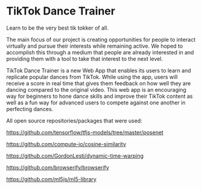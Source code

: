# TikTok Dance Trainer
Learn to be the very best tik tokker of all.

The main focus of our project is creating opportunities for people to interact virtually and pursue their interests while remaining active. We hoped to accomplish this through a medium that people are already interested in and providing them with a tool to take that interest to the next level. 

TikTok Dance Trainer is a new Web App that enables its users to learn and replicate popular dances from TikTok. While using the app, users will receive a score in real time that gives them feedback on how well they are dancing compared to the original video. This web app is an encouraging way for beginners to hone dance skills and improve their TikTok content as well as a fun way for advanced users to compete against one another in perfecting dances.

All open source repositories/packages that were used:

https://github.com/tensorflow/tfjs-models/tree/master/posenet

https://github.com/compute-io/cosine-similarity 

https://github.com/GordonLesti/dynamic-time-warping

https://github.com/browserify/browserify 

https://github.com/ml5js/ml5-library 
